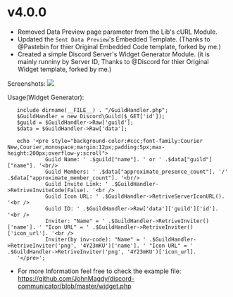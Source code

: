 # v4.0.0

* Removed Data Preview page parameter from the Lib's cURL Module.
* Updated the `Sent Data Preview`'s Embedded Template. (Thanks to @Pastebin for thier Original Embedded Code template, forked by me.)
* Created a simple Discord Server's Widget Generator Module. (it is mainly runniny by Server ID, Thanks to @Discord for thier Original Widget template, forked by me.)

Screenshots:
![](https://github.com/JohnMagdy/discord-communicator/blob/master/widget-result.JPG)

Usage(Widget Generator):
```
   include dirname(__FILE__) . "/GuildHandler.php";
   $GuildHandler = new Discord\Guild($_GET['id']);
   $guild = $GuildHandler->Raw['guild'];
   $data = $GuildHandler->Raw['data'];

   echo '<pre style="background-color:#ccc;font-family:Courier New,Courier,monospace;margin:12px;padding:5px;max-height:200px;overflow-y:scroll">
            Guild Name: ' .$guild["name"]. ' or ' .$data["guild"]["name"]. '<br/>
            Guild Members: ' .$data["approximate_presence_count"]. '/' .$data["approximate_member_count"]. '<br/>
            Guild Invite Link: ' .$GuildHandler->RetriveInviteCode(False). '<br />
            Guild Icon URL: ' .$GuildHandler->RetriveServerIconURL(). '<br />
            Guild ID: ' .$GuildHandler->Raw['data']['guild']['id']. '<br />
            Inviter: "Name" = ' .$GuildHandler->RetriveInviter()['name']. ' "Icon URL" = ' .$GuildHandler->RetriveInviter()['icon_url']. '<br />
            Inviter(by inv-code): "Name" = ' .$GuildHandler->RetriveInviter('png', '4Y23mKU')['name']. ' "Icon URL" = ' .$GuildHandler->RetriveInviter('png', '4Y23mKU')['icon_url].
   '</pre>';
```
- For more Information feel free to check the example file: https://github.com/JohnMagdy/discord-communicator/blob/master/widget.php